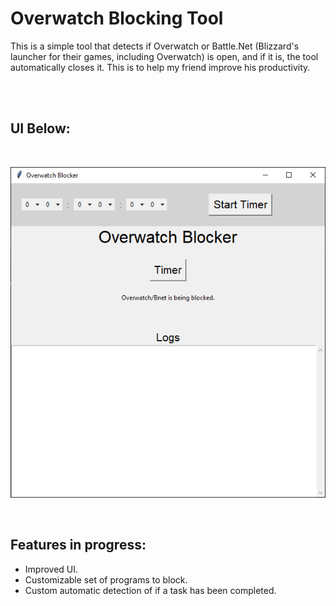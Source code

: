 # Overwatch Blocking Tool

This is a simple tool that detects if Overwatch or Battle.Net (Blizzard's launcher for their games, including Overwatch) is open, and if it is, the tool automatically closes it. This is to help my friend improve his productivity.

<br/><br/>

## UI Below:

<br/>

![UI Image](UI.png)

<br/>

## Features in progress:<br/>
* Improved UI.
* Customizable set of programs to block.
* Custom automatic detection of if a task has been completed.